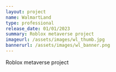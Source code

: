 ```yaml
---
layout: project
name: WalmartLand
type: professional
release_date: 01/01/2023
summary: Roblox metaverse project
imageurl: /assets/images/wl_thumb.jpg
bannerurl: /assets/images/wl_banner.png
---
```


Roblox metaverse project